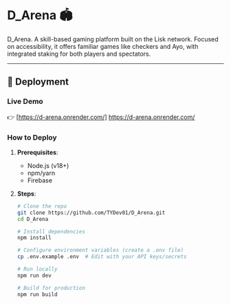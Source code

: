 # D_Arena 🏟️  

D_Arena. A skill-based gaming platform built on the Lisk network. Focused on accessibility, it offers familiar games like checkers and Ayo, with integrated staking for both players and spectators.



---  

## 🚀 **Deployment**  

### **Live Demo**  
👉 [https://d-arena.onrender.com/] https://d-arena.onrender.com/

### **How to Deploy**  
1. **Prerequisites**:  
   - Node.js (v18+)  
   - npm/yarn
   - Firebase

2. **Steps**:  
   ```bash
   # Clone the repo
   git clone https://github.com/TYDev01/D_Arena.git
   cd D_Arena

   # Install dependencies
   npm install

   # Configure environment variables (create a .env file)
   cp .env.example .env  # Edit with your API keys/secrets

   # Run locally
   npm run dev

   # Build for production
   npm run build

```
